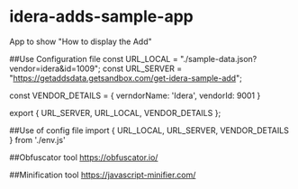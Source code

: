 # idera-adds-sample-app
App to show "How to display the Add"


##Use Configuration file
const URL_LOCAL = "./sample-data.json?vendor=idera&id=1009";
const URL_SERVER = "https://getaddsdata.getsandbox.com/get-idera-sample-add";

const VENDOR_DETAILS = {
	verndorName: 'Idera',
	vendorId: 9001
}

export { URL_SERVER, URL_LOCAL, VENDOR_DETAILS };

##Use of config file
import { URL_LOCAL, URL_SERVER, VENDOR_DETAILS } from './env.js'


##Obfuscator tool
https://obfuscator.io/

##Minification tool
https://javascript-minifier.com/